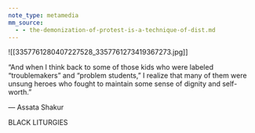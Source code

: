 ```yaml
---
note_type: metamedia
mm_source:
  - - the-demonization-of-protest-is-a-technique-of-dist.md
---
```


![[3357761280407227528_3357761273419367273.jpg]]

“And when I think back to some of
those kids who were labeled
“troublemakers” and “problem students,”
I realize that many of them were unsung
heroes who fought to maintain some sense
of dignity and self-worth.”

— Assata Shakur

BLACK LITURGIES


